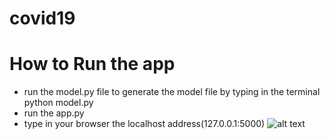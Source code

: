 # covid19
# How to Run the app
* run the model.py file to generate the model file by typing in the terminal 
python model.py
* run the app.py 
* type in your browser the localhost address(127.0.0.1:5000) 
![alt text](https://ibb.co/k0Vk5DF)
